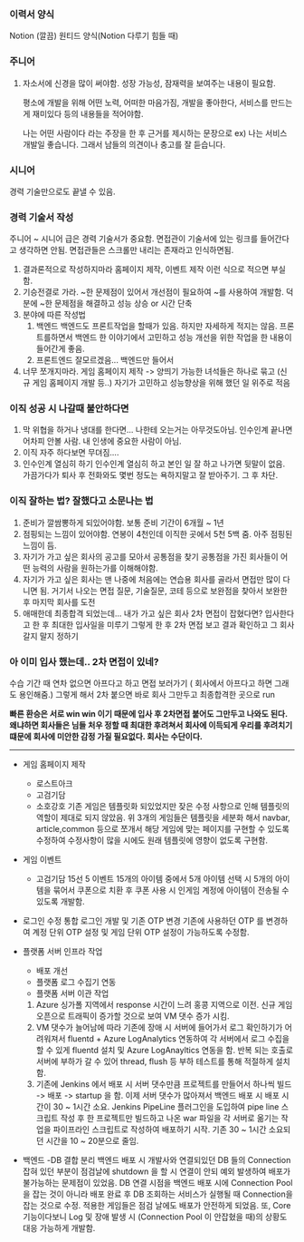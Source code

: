 
### 이력서 양식

Notion (깔끔)
원티드 양식(Notion 다루기 힘들 때)

### 주니어
1. 자소서에 신경을 많이 써야함.
	성장 가능성, 잠재력을 보여주는 내용이 필요함.
	
	평소에 개발을 위해 어떤 노력, 어떠한 마음가짐, 개발을 좋아한다, 서비스를 만드는게 재미있다 등의 내용들을 적어야함.
	
	나는 어떤 사람이다 라는 주장을 한 후 근거를 제시하는 문장으로
	ex) 나는 서비스 개발일 좋습니다. 그래서 남들의 의견이나 충고를 잘 듣습니다.

### 시니어
경력 기술만으로도 끝낼 수 있음.

### 경력 기술서 작성

주니어 ~ 시니어 급은 경력 기술서가 중요함.
면접관이 기술서에 있는 링크를 들어간다고 생각하면 안됨. 면접관들은 스크롤만 내리는 존재라고 인식하면됨.

1. 결과론적으로 작성하지마라
	홈페이지 제작, 이벤트 제작 이런 식으로 적으면 부실함.
2. 기승전결로 가라.
	~한 문제점이 있어서 개선점이 필요하여 ~를 사용하여 개발함.
	덕분에 ~한 문제점을 해결하고 성능 상승 or 시간 단축
3. 분야에 따른 작성법 
	1. 백엔드
		백엔드도 프론트작업을 할때가 있음. 하지만 자세하게 적지는 않음.
		프론트를하면서 백엔드 한 이야기에서 고민하고 성능 개선을 위한 작업을 한 내용이 들어간게 좋음.
	2. 프론트엔드
		잘모르겠음... 백엔드만 들어서
4. 너무 쪼개지마라.
	게임 홈페이지 제작 -> 양띄기 가능한 녀석들은 하나로 묶고 (신규 게임 홈페이지 개발 등..) 자기가 고민하고 성능향상을 위해 했던 일 위주로 적음

### 이직 성공 시 나갈때 불안하다면
1. 막 위협을 하거나 냉대를 한다면...
	나한테 오는거는 아무것도아님. 인수인계 끝나면 어차피 안볼 사람. 내 인생에 중요한 사람이 아님.
2. 이직 자주 하다보면 무뎌짐....
3. 인수인계 열심히 하기
	인수인계 열심히 하고 본인 일 잘 하고 나가면 뒷말이 없음. 가끔가다가 퇴사 후 전화와도 몇번 정도는 욕하지말고 잘 받아주기. 그 후 차단.


### 이직 잘하는 법? 잘했다고 소문나는 법
1. 준비가 깔쌈뽕하게 되있어야함.
	보통 준비 기간이 6개월 ~ 1년
2. 점핑되는 느낌이 있어야함.
	연봉이 4천인데 이직한 곳에서 5천 5백 줌. 아주 점핑된 느낌이 듬.
3. 자기가 가고 싶은 회사의 공고를 모아서 공통점을 찾기 
	공통점을 가진 회사들이 어떤 능력의 사람을 원하는가를 이해해야함.
4. 자기가 가고 싶은 회사는 맨 나중에
	처음에는 연습용 회사를 골라서 면접만 많이 다니면 됨.
	거기서 나오는 면접 질문, 기술질문, 코테 등으로 보완점을 찾아서 보완한 후 마지막 회사를 도전
5. 애매한데 최종합격 되었는데... 내가 가고 싶은 회사 2차 면접이 잡혔다면?
	입사한다고 한 후 최대한 입사일을 미루기
	그렇게 한 후 2차 면접 보고 결과 확인하고 그 회사 갈지 말지 정하기

### 아 이미 입사 했는데.. 2차 면접이 있네?
수습 기간 때 연차 없으면 아프다고 하고 면접 보러가기 ( 회사에서 아프다고 하면 그래도 용인해줌.) 그렇게 해서 2차 붙으면 바로 회사 그만두고 최종합격한 곳으로 run

**빠른 환승은 서로 win win 이기 때문에 입사 후 2차면접 붙어도 그만두고 나와도 된다. 왜냐하면 회사들은 님들 처우 정할 때 최대한 후려쳐서 회사에 이득되게 우리를 후려치기 떄문에 회사에 미안한 감정 가질 필요없다. 회사는 수단이다.**




----

* 게임 홈페이지 제작
	* 로스트아크
	* 고검기담
	* 소호강호
	기존 게임은 템플릿화 되있었지만 잦은 수정 사항으로 인해 템플릿의 역할이 제대로 되지 않았음. 위 3개의 게임들은 템플릿을 세분화 해서 navbar, article,common 등으로 쪼개서 해당 게임에 맞는 페이지를 구현할 수 있도록 수정하여 수정사항이 많을 시에도 원래 템플릿에 영향이 없도록 구현함.

* 게임 이벤트
	* 고검기담 15선 5 이벤트
		15개의 아이템 중에서 5개 아이템 선택 시 5개의 아이템을 묶어서 쿠폰으로 치환 후 쿠폰 사용 시 인게임 계정에 아이템이 전송될 수 있도록 개발함.

* 로그인 수정
	통합 로그인 개발 및 기존 OTP 변경
	기존에 사용하던 OTP 를 변경하여 계정 단위 OTP 설정 및 게임 단위 OTP 설정이 가능하도록 수정함.

* 플랫폼 서버 인프라 작업
	* 배포 개선
	* 플랫폼 로그 수집기 연동
	* 플랫폼 서버 이관 작업
	1) Azure 싱가폴 지역에서 response 시간이 느려 홍콩 지역으로 이전.
		신규 게임 오픈으로 트래픽이 증가할 것으로 보여 VM 댓수 증가 시킴.
	2) VM 댓수가 늘어남에 따라 기존에 장애 시 서버에 들어가서 로그 확인하기가 어려워져서 fluentd + Azure LogAnalytics 연동하여 각 서버에서 로그 수집을 할 수 있게 fluentd 설치 및 Azure LogAnayltics 연동을 함. 반복 되는 호출로 서버에 부하가 갈 수 있어 thread, flush 등 부하 테스트를 통해 적절하게 설치함.
	3) 기존에 Jenkins 에서 배포 시 서버 댓수만큼 프로젝트를 만들어서 하나씩 빌드 -> 배포 -> startup 을 함. 이제 서버 댓수가 많아져서 백엔드 배포 시 배포 시간이 30 ~ 1시간 소요. Jenkins PipeLine 플러그인을 도입하여 pipe line 스크립트 작성 후 한 프로젝트만 빌드하고 나온 war 파일을 각 서버로 옮기는 작업을 파이프라인 스크립트로 작성하여 배포하기 시작.
		기존 30 ~ 1시간 소요되던 시간을 10 ~ 20분으로 줄임.

* 백엔드 -DB 결합 분리
	백엔드 배포 시 개발사와 연결되있던 DB 들의 Connection 잡혀 있던 부분이 점검날에 shutdown 을 할 시 연결이 안되 예외 발생하여 배포가 불가능하는 문제점이 있었음.
	DB 연결 시점을 백엔드 배포 시에 Connection Pool 을 잡는 것이 아니라 배포 완료 후 DB 조회하는 서비스가 실행될 때 Connection을 잡는 것으로 수정.
	적용한 게임들은 점검 날에도 배포가 안전하게 되었음.
	또, Core 기능이다보니 Log 및 장애 발생 시 (Connection Pool 이 안잡혔을 때)의 상황도 대응 가능하게 개발함.
